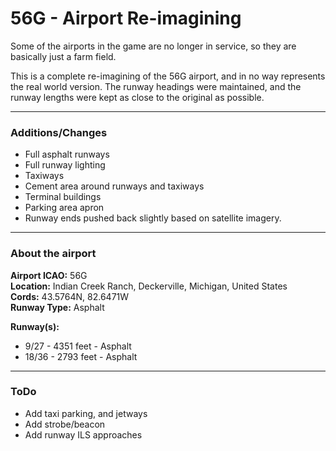 # 56G - Airport Re-imagining

Some of the airports in the game are no longer in service, so they are basically just a farm field.  

This is a complete re-imagining of the 56G airport, and in no way represents the real world version.
The runway headings were maintained, and the runway lengths were kept as close to the original as possible.

---

### Additions/Changes ###

* Full asphalt runways
* Full runway lighting
* Taxiways
* Cement area around runways and taxiways
* Terminal buildings
* Parking area apron
* Runway ends pushed back slightly based on satellite imagery. 

---

### About the airport ###
**Airport ICAO:** 56G  
**Location:** Indian Creek Ranch, Deckerville, Michigan, United States  
**Cords:** 43.5764N, 82.6471W  
**Runway Type:** Asphalt

**Runway(s):**  
* 9/27 - 4351 feet - Asphalt
* 18/36 - 2793 feet - Asphalt

---

### ToDo ###

* Add taxi parking, and jetways
* Add strobe/beacon
* Add runway ILS approaches